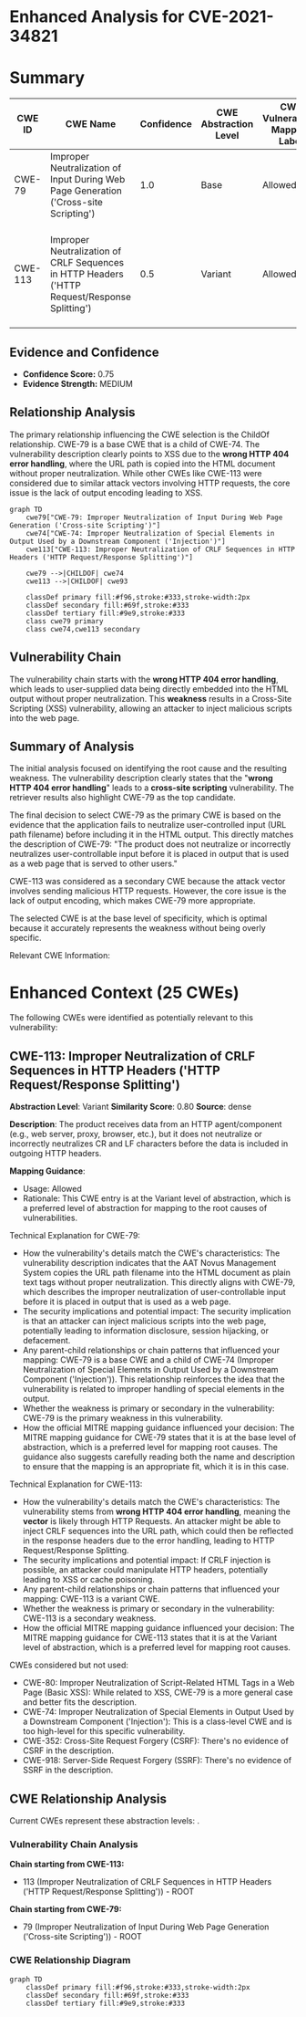 # Enhanced Analysis for CVE-2021-34821

# Summary
| CWE ID | CWE Name | Confidence | CWE Abstraction Level | CWE Vulnerability Mapping Label | CWE-Vulnerability Mapping Notes |
|---|---|---|---|---|---|
| CWE-79 | Improper Neutralization of Input During Web Page Generation ('Cross-site Scripting') | 1.0 | Base | Allowed | Primary CWE. The application fails to neutralize user-controlled input before including it in a web page. |
| CWE-113 | Improper Neutralization of CRLF Sequences in HTTP Headers ('HTTP Request/Response Splitting') | 0.5 | Variant | Allowed | Secondary CWE. The application may be vulnerable to HTTP Request/Response Splitting due to improper handling of CRLF sequences. |

## Evidence and Confidence

*   **Confidence Score:** 0.75
*   **Evidence Strength:** MEDIUM

## Relationship Analysis
The primary relationship influencing the CWE selection is the ChildOf relationship. CWE-79 is a base CWE that is a child of CWE-74. The vulnerability description clearly points to XSS due to the **wrong HTTP 404 error handling**, where the URL path is copied into the HTML document without proper neutralization. While other CWEs like CWE-113 were considered due to similar attack vectors involving HTTP requests, the core issue is the lack of output encoding leading to XSS.

```mermaid
graph TD
    cwe79["CWE-79: Improper Neutralization of Input During Web Page Generation ('Cross-site Scripting')"]
    cwe74["CWE-74: Improper Neutralization of Special Elements in Output Used by a Downstream Component ('Injection')"]
    cwe113["CWE-113: Improper Neutralization of CRLF Sequences in HTTP Headers ('HTTP Request/Response Splitting')"]

    cwe79 -->|CHILDOF| cwe74
    cwe113 -->|CHILDOF| cwe93
    
    classDef primary fill:#f96,stroke:#333,stroke-width:2px
    classDef secondary fill:#69f,stroke:#333
    classDef tertiary fill:#9e9,stroke:#333
    class cwe79 primary
    class cwe74,cwe113 secondary
```

## Vulnerability Chain
The vulnerability chain starts with the **wrong HTTP 404 error handling**, which leads to user-supplied data being directly embedded into the HTML output without proper neutralization. This **weakness** results in a Cross-Site Scripting (XSS) vulnerability, allowing an attacker to inject malicious scripts into the web page.

## Summary of Analysis
The initial analysis focused on identifying the root cause and the resulting weakness. The vulnerability description clearly states that the "**wrong HTTP 404 error handling**" leads to a **cross-site scripting** vulnerability. The retriever results also highlight CWE-79 as the top candidate.

The final decision to select CWE-79 as the primary CWE is based on the evidence that the application fails to neutralize user-controlled input (URL path filename) before including it in the HTML output. This directly matches the description of CWE-79: "The product does not neutralize or incorrectly neutralizes user-controllable input before it is placed in output that is used as a web page that is served to other users."

CWE-113 was considered as a secondary CWE because the attack vector involves sending malicious HTTP requests. However, the core issue is the lack of output encoding, which makes CWE-79 more appropriate.

The selected CWE is at the base level of specificity, which is optimal because it accurately represents the weakness without being overly specific.

Relevant CWE Information:

# Enhanced Context (25 CWEs)
The following CWEs were identified as potentially relevant to this vulnerability:

## CWE-113: Improper Neutralization of CRLF Sequences in HTTP Headers ('HTTP Request/Response Splitting')
**Abstraction Level**: Variant
**Similarity Score**: 0.80
**Source**: dense

**Description**:
The product receives data from an HTTP agent/component (e.g., web server, proxy, browser, etc.), but it does not neutralize or incorrectly neutralizes CR and LF characters before the data is included in outgoing HTTP headers.

**Mapping Guidance**:
- Usage: Allowed
- Rationale: This CWE entry is at the Variant level of abstraction, which is a preferred level of abstraction for mapping to the root causes of vulnerabilities.

Technical Explanation for CWE-79:

*   How the vulnerability's details match the CWE's characteristics: The vulnerability description indicates that the AAT Novus Management System copies the URL path filename into the HTML document as plain text tags without proper neutralization. This directly aligns with CWE-79, which describes the improper neutralization of user-controllable input before it is placed in output that is used as a web page.
*   The security implications and potential impact: The security implication is that an attacker can inject malicious scripts into the web page, potentially leading to information disclosure, session hijacking, or defacement.
*   Any parent-child relationships or chain patterns that influenced your mapping: CWE-79 is a base CWE and a child of CWE-74 (Improper Neutralization of Special Elements in Output Used by a Downstream Component ('Injection')). This relationship reinforces the idea that the vulnerability is related to improper handling of special elements in the output.
*   Whether the weakness is primary or secondary in the vulnerability: CWE-79 is the primary weakness in this vulnerability.
*   How the official MITRE mapping guidance influenced your decision: The MITRE mapping guidance for CWE-79 states that it is at the base level of abstraction, which is a preferred level for mapping root causes. The guidance also suggests carefully reading both the name and description to ensure that the mapping is an appropriate fit, which it is in this case.

Technical Explanation for CWE-113:

*   How the vulnerability's details match the CWE's characteristics: The vulnerability stems from **wrong HTTP 404 error handling**, meaning the **vector** is likely through HTTP Requests. An attacker might be able to inject CRLF sequences into the URL path, which could then be reflected in the response headers due to the error handling, leading to HTTP Request/Response Splitting.
*   The security implications and potential impact: If CRLF injection is possible, an attacker could manipulate HTTP headers, potentially leading to XSS or cache poisoning.
*   Any parent-child relationships or chain patterns that influenced your mapping: CWE-113 is a variant CWE.
*   Whether the weakness is primary or secondary in the vulnerability: CWE-113 is a secondary weakness.
*   How the official MITRE mapping guidance influenced your decision: The MITRE mapping guidance for CWE-113 states that it is at the Variant level of abstraction, which is a preferred level for mapping root causes.

CWEs considered but not used:

*   CWE-80: Improper Neutralization of Script-Related HTML Tags in a Web Page (Basic XSS): While related to XSS, CWE-79 is a more general case and better fits the description.
*   CWE-74: Improper Neutralization of Special Elements in Output Used by a Downstream Component ('Injection'): This is a class-level CWE and is too high-level for this specific vulnerability.
*   CWE-352: Cross-Site Request Forgery (CSRF): There's no evidence of CSRF in the description.
*   CWE-918: Server-Side Request Forgery (SSRF): There's no evidence of SSRF in the description.


## CWE Relationship Analysis

Current CWEs represent these abstraction levels: .


### Vulnerability Chain Analysis

**Chain starting from CWE-113:**
- 113 (Improper Neutralization of CRLF Sequences in HTTP Headers ('HTTP Request/Response Splitting')) - ROOT


**Chain starting from CWE-79:**
- 79 (Improper Neutralization of Input During Web Page Generation ('Cross-site Scripting')) - ROOT



### CWE Relationship Diagram

```mermaid
graph TD
    classDef primary fill:#f96,stroke:#333,stroke-width:2px
    classDef secondary fill:#69f,stroke:#333
    classDef tertiary fill:#9e9,stroke:#333
```